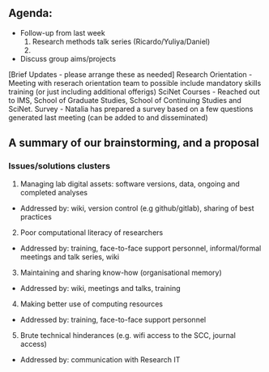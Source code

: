 ## Agenda: 
 - Follow-up from last week 
   1. Research methods talk series (Ricardo/Yuliya/Daniel)
   2. 
 - Discuss group aims/projects

[Brief Updates - please arrange these as needed]
Research Orientation - Meeting with reserach orientation team to possible include mandatory skills training (or just including additional offerigs)
SciNet Courses - Reached out to IMS, School of Graduate Studies, School of Continuing Studies and SciNet.
Survey - Natalia has prepared a survey based on a few questions generated last meeting (can be added to and disseminated)

## A summary of our brainstorming, and a proposal
### Issues/solutions clusters
1. Managing lab digital assets: software versions, data, ongoing and completed analyses
 - Addressed by: wiki, version control (e.g github/gitlab), sharing of best practices
  
2. Poor computational literacy of researchers
 - Addressed by: training, face-to-face support personnel, informal/formal meetings and talk series, wiki

3. Maintaining and sharing know-how (organisational memory)
 - Addressed by: wiki, meetings and talks, training
 
4. Making better use of computing resources
 - Addressed by: training, face-to-face support personnel
 
5. Brute technical hinderances (e.g. wifi access to the SCC, journal access)
 - Addressed by: communication with Research IT

